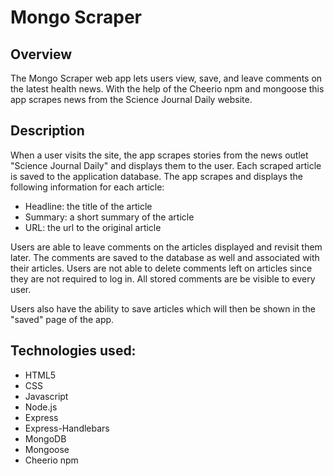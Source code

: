 # Mongo Scraper

## Overview

The Mongo Scraper web app lets users view, save, and leave comments on the latest health news. With the help of the Cheerio npm and mongoose this app scrapes news from the Science Journal Daily website.

## Description

When a user visits the site, the app scrapes stories from the news outlet "Science Journal Daily" and displays them to the user. Each scraped article is saved to the application database. The app scrapes and displays the following information for each article:

* Headline: the title of the article
* Summary: a short summary of the article
* URL: the url to the original article

Users are  able to leave comments on the articles displayed and revisit them later. The comments are saved to the database as well and associated with their articles. Users are not able to delete comments left on articles since they are not required to log in. All stored comments are be visible to every user.

Users also have the ability to save articles which will then be shown in the "saved" page of the app.

## Technologies used:

* HTML5
* CSS
* Javascript
* Node.js
* Express
* Express-Handlebars
* MongoDB
* Mongoose
* Cheerio npm

